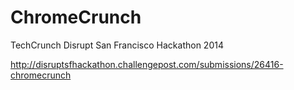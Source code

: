 ChromeCrunch
========================

TechCrunch Disrupt San Francisco Hackathon 2014

http://disruptsfhackathon.challengepost.com/submissions/26416-chromecrunch
